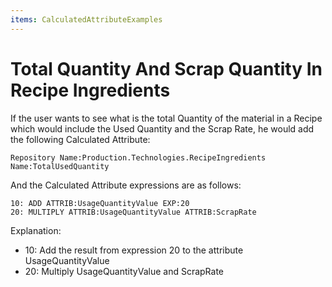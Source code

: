 ```yaml
---
items: CalculatedAttributeExamples
---
```


# Total Quantity And Scrap Quantity In Recipe Ingredients

If the user wants to see what is the total Quantity of the material in a Recipe which would include the Used Quantity and the Scrap Rate, he would add the following Calculated Attribute:



```
Repository Name:Production.Technologies.RecipeIngredients
Name:TotalUsedQuantity
```

And the Calculated Attribute expressions are as follows:

```
10: ADD ATTRIB:UsageQuantityValue EXP:20
20: MULTIPLY ATTRIB:UsageQuantityValue ATTRIB:ScrapRate
```



Explanation:

- 10: Add the result from expression 20 to the attribute UsageQuantityValue
- 20: Multiply UsageQuantityValue and ScrapRate


